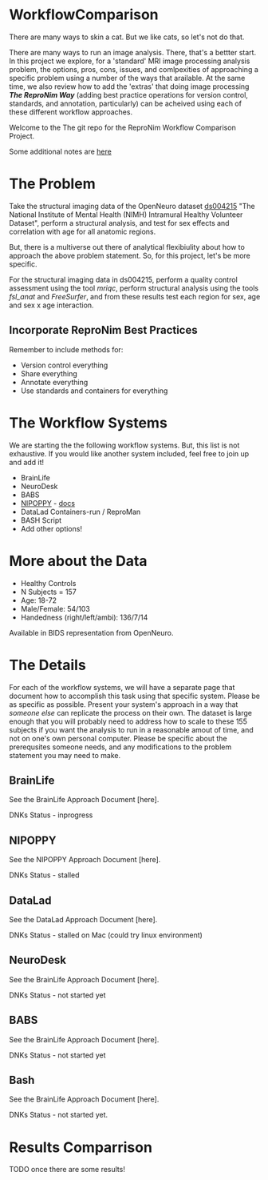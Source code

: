 # WorkflowComparison
There are many ways to skin a cat. But we like cats, so let's not do that.

There are many ways to run an image analysis. There, that's a bettter start. In this project we explore, for a 'standard' 
MRI image processing analysis problem, the options, pros, cons, issues, and comlpexities of approaching a specific problem 
using a number of the ways that arailable. At the same time, we also review how to add the 'extras' that doing image
processing ***The ReproNim Way*** (adding best practice operations for version control, standards, and annotation, particularly)
can be acheived using each of these different workflow approaches.

Welcome to the The git repo for the ReproNim Workflow Comparison Project.

Some additional notes are [here](https://docs.google.com/document/d/1cuR2OGhYzKYu9fi9DoBjc3ci4kwik-brXBt6BLSNwsI/edit)

# The Problem
Take the structural imaging data of the OpenNeuro dataset [ds004215](https://openneuro.org/datasets/ds004215/versions/1.0.3) "The National 
Institute of Mental Health (NIMH) Intramural Healthy Volunteer Dataset", perform a structural analysis, and test for sex effects and 
correlation with age for all anatomic regions.

But, there is a multiverse out there of analytical flexibiulity about how to approach the above problem statement. So, for this project, 
let's be more specific.

For the structural imaging data in ds004215, perform a quality control assessment using the tool *mriqc*, perform structural analysis 
using the tools *fsl_anat* and *FreeSurfer*, and from these results test each region for sex, age and sex x age interaction.

## Incorporate ReproNim Best Practices
Remember to include methods for:
* Version control everything
* Share everything
* Annotate everything
* Use standards and containers for everything

# The Workflow Systems
We are starting the the following workflow systems. But, this list is not exhaustive. If you would like another system included, feel
free to join up and add it!

* BrainLife
* NeuroDesk
* BABS
* [NIPOPPY](https://github.com/neurodatascience/nipoppy) - [docs](https://nipoppy.readthedocs.io/en/latest/) 
* DataLad Containers-run / ReproMan
* BASH Script
* Add other options!

# More about the Data
* Healthy Controls
* N Subjects = 157
* Age: 18-72
* Male/Female: 54/103
* Handedness (right/left/ambi): 136/7/14

Available in BIDS representation from OpenNeuro.

# The Details
For each of the workflow systems, we will have a separate page that document how to accomplish this task using that specific system. 
Please be as specific as possible. Present your system's approach in a way that *someone else* can replicate the process on their own.
The dataset is large enough that you will probably need to address how to scale to these 155 subjects if you want the analysis to run 
in a reasonable amout of time, and not on one's own personal computer. Please be specific about the prerequsites someone needs, and any 
modifications to the problem statement you may need to make.

## BrainLife
See the BrainLife Approach Document [here].

DNKs Status - inprogress

## NIPOPPY
See the NIPOPPY Approach Document [here].

DNKs Status - stalled

## DataLad
See the DataLad Approach Document [here].

DNKs Status - stalled on Mac (could try linux environment)

## NeuroDesk
See the BrainLife Approach Document [here].

DNKs Status - not started yet

## BABS
See the BrainLife Approach Document [here].

DNKs Status - not started yet

## Bash
See the BrainLife Approach Document [here].

DNKs Status - not started yet.

# Results Comparrison
TODO once there are some results!




